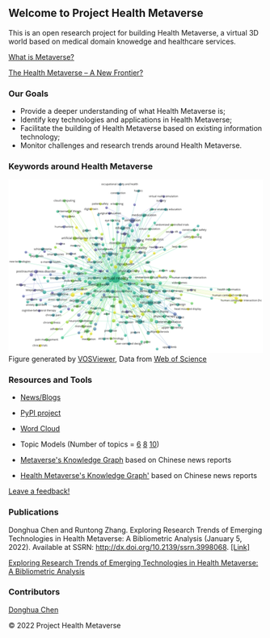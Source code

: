 ## Welcome to Project Health Metaverse

This is an open research project for building Health Metaverse, a virtual 3D world based on medical domain knowedge and healthcare services. 

<script type="text/javascript" src="//cdn.plu.mx/widget-popup.js"></script>

[What is Metaverse?](word_clouds/what-is-metaverse.md)

[The Health Metaverse – A New Frontier?](https://coruzant.com/health-tech/the-health-metaverse-a-new-frontier/)

### Our Goals

- Provide a deeper understanding of what Health Metaverse is;
- Identify key technologies and applications in Health Metaverse;
- Facilitate the building of Health Metaverse based on existing information technology;
- Monitor challenges and research trends around Health Metaverse.

### Keywords around Health Metaverse

![Virtual Reality in Healthcare](images/metaverse-virtual-reality.png)
Figure generated by [VOSViewer](https://www.vosviewer.com/), Data from [Web of Science](https://www.webofknowledge.com/)

### Resources and Tools

- [News/Blogs](https://github.com/dhchenx/Health-Metaverse)

- [PyPI project](https://pypi.org/project/health-metaverse/)

- [Word Cloud](word_clouds/health_metaverse_wordcloud.md)

- Topic Models (Number of topics = [6](topic_models/health_metaverse_6.html)  [8](topic_models/health_metaverse_8.html) [10](topic_models/health_metaverse_10.html))

- [Metaverse's Knowledge Graph](research/chinese/vis-network-metaverse.html) based on Chinese news reports
- [Health Metaverse's Knowledge Graph'](research/chinese/vis-network-health-metaverse.html) based on Chinese news reports

[Leave a feedback!](https://github.com/Health-Metaverse/health-metaverse.github.io/issues)

### Publications

Donghua Chen and Runtong Zhang. Exploring Research Trends of Emerging Technologies in Health Metaverse: A Bibliometric Analysis (January 5, 2022). Available at SSRN: http://dx.doi.org/10.2139/ssrn.3998068. [[Link]](http://dx.doi.org/10.2139/ssrn.3998068)

<a href="https://plu.mx/plum/a/?doi=10.2139%2Fssrn.3998068" data-popup="right" data-size="medium" class="plumx-plum-print-popup plum-bigben-theme" data-site="plum" data-hide-when-empty="true">Exploring Research Trends of Emerging Technologies in Health Metaverse: A Bibliometric Analysis</a>

### Contributors

[Donghua Chen](https://github.com/dhchenx)


© 2022 Project Health Metaverse